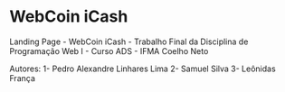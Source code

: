 # WebCoin iCash
Landing Page - WebCoin iCash - Trabalho Final da Disciplina de Programação Web I - Curso ADS - IFMA Coelho Neto

Autores: 
1- Pedro Alexandre Linhares Lima
2- Samuel Silva
3- Leônidas França
